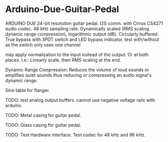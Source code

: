 # Arduino-Due-Guitar-Pedal

ARDUINO DUE 24-bit resolution guitar pedal.
I2S comm. with Cirrus CS4271 audio codec. 
48 kHz sampling rate.
Dynamically scaled (RMS scaling dynamic range compression), logarithmic output (dB).
Circularly buffered.
True bypass with 3PDT switch and LED bypass indicator. test with/without as the switch only uses one channel

may apply normalization to the input instead of the output.  Or at both places.  I.e.: Linearly scale, then RMS scaling at the end.

Dynamic Range Compression:
  Reduces the volume of loud sounds or amplifies quiet sounds thus reducing or compressing an audio signal's dynamic range.
  
Sine table for flanger.

TODO: test analog output buffers. cannot use negative voltage rails with arduino.

TODO: Metal casing for guitar pedal.

TODO: Glass casing for guitar pedal.

TODO: Test Hardware interface. Test codec for 48 kHz and 96 kHz.
